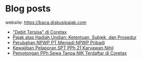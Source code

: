 # Blog posts

website: https://baca.diskusipajak.com

<!-- BLOG-POST-LIST:START -->
- [&quot;Debit Tersisa&quot; di Coretax](https://baca.diskusipajak.com/debit-tersisa-di-coretax/)
- [Pajak atas Hadiah Undian: Ketentuan, Subjek, dan Prosedur](https://baca.diskusipajak.com/pajak-atas-hadiah-undian-ketentuan-subjek-dan-prosedur/)
- [Perubahan NPWP PT Menjadi NPWP Pribadi](https://baca.diskusipajak.com/perubahan-npwp-pt-menjadi-npwp-pribadi/)
- [Kewajiban Pelaporan SPT PPh 21 Karyawan Nihil](https://baca.diskusipajak.com/kewajiban-pelaporan-spt-pph-21-karyawan-nihil/)
- [Pemotongan PPh Sewa Tanpa NIK Terdaftar di Coretax](https://baca.diskusipajak.com/pemotongan-pph-sewa-tanpa-nik-terdaftar-di-coretax/)
<!-- BLOG-POST-LIST:END -->

<!--
**kelaspajak/kelaspajak** is a ✨ _special_ ✨ repository because its `README.md` (this file) appears on your GitHub profile.

Here are some ideas to get you started:

- 🔭 I’m currently working on ...
- 🌱 I’m currently learning ...
- 👯 I’m looking to collaborate on ...
- 🤔 I’m looking for help with ...
- 💬 Ask me about ...
- 📫 How to reach me: ...
- 😄 Pronouns: ...
- ⚡ Fun fact: ...
-->
